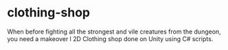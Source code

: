 # clothing-shop
When before fighting all the strongest and vile creatures from the dungeon, you need a makeover l 2D Clothing shop done on Unity using C# scripts.
